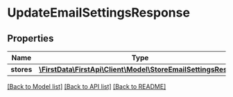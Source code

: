# UpdateEmailSettingsResponse

## Properties
Name | Type | Description | Notes
------------ | ------------- | ------------- | -------------
**stores** | [**\FirstData\FirstApi\Client\Model\StoreEmailSettingsResult[]**](StoreEmailSettingsResult.md) |  | [optional] 

[[Back to Model list]](../README.md#documentation-for-models) [[Back to API list]](../README.md#documentation-for-api-endpoints) [[Back to README]](../README.md)


